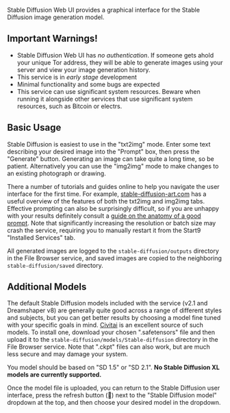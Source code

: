 Stable Diffusion Web UI provides a graphical interface for the Stable Diffusion image generation model.

## Important Warnings!
  - Stable Diffusion Web UI has *no authentication*. If someone gets ahold your unique Tor address, they will be able to generate images using your server and view your image generation history.
  - This service is in *early stage* development
  - Minimal functionality and some bugs are expected
  - This service can use significant system resources. Beware when running it alongside other services that use significant system resources, such as Bitcoin or electrs.

## Basic Usage

Stable Diffusion is easiest to use in the "txt2img" mode. Enter some text describing your desired image into the "Prompt" box, then press the "Generate" button. Generating an image can take quite a long time, so be patient. Alternatively you can use the "img2img" mode to make changes to an existing photograph or drawing.

There a number of tutorials and guides online to help you navigate the user interface for the first time. For example, [stable-diffusion-art.com](https://stable-diffusion-art.com/automatic1111/#Text-to-image_tab) has a useful overview of the features of both the txt2img and img2img tabs. Effective prompting can also be surprisingly difficult, so if you are unhappy with your results definitely consult a [guide on the anatomy of a good prompt](https://stable-diffusion-art.com/prompt-guide/). Note that significantly increasing the resolution or batch size may crash the service, requiring you to manually restart it from the Start9 "Installed Services" tab.

All generated images are logged to the `stable-diffusion/outputs` directory in the File Browser service, and saved images are copied to the neighboring `stable-diffusion/saved` directory.

## Additional Models

The default Stable Diffusion models included with the service (v2.1 and Dreamshaper v8) are generally quite good across a range of different styles and subjects, but you can get better results by choosing a model fine tuned with your specific goals in mind. [Civitai](https://civitai.com/) is an excellent source of such models. To install one, download your chosen ".safetensors" file and then upload it to the `stable-diffusion/models/Stable-diffusion` directory in the File Browser service. Note that ".ckpt" files can also work, but are much less secure and may damage your system.

You model should be based on "SD 1.5" or "SD 2.1". **No Stable Diffusion XL models are currently supported.**

Once the model file is uploaded, you can return to the Stable Diffusion user interface, press the refresh button (🔄) next to the "Stable Diffusion model" dropdown at the top, and then choose your desired model in the dropdown.
